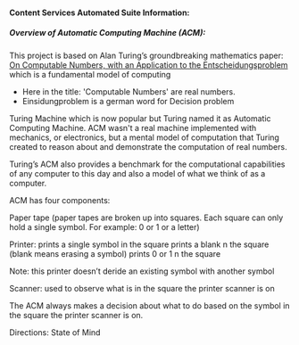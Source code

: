 #### Content Services Automated Suite Information:

##### Overview of Automatic Computing Machine (ACM):

This project is based on Alan Turing’s groundbreaking mathematics paper: [On Computable Numbers, with an Application to the Entscheidungsproblem](hhttps://www.cs.virginia.edu/~robins/Turing_Paper_1936.pdf)
which is a fundamental model of computing

- Here in the title: 'Computable Numbers' are real numbers.
- Einsidungproblem is  a german word for Decision problem

Turing Machine which is now popular but Turing named it as Automatic Computing Machine. ACM wasn't a real machine implemented with mechanics, or electronics, but a mental model of computation that Turing created to reason about and demonstrate the computation of real numbers.

Turing’s ACM also provides a benchmark for the computational capabilities of any computer to this day and also a model of what we think of as a computer.


ACM has four components:

Paper tape (paper tapes are broken up into squares. Each square can only hold a single symbol. For example: 0 or 1 or a letter)

Printer:
prints a single symbol in the square
prints a blank n the square (blank means erasing a symbol)
prints 0 or 1 n the square

Note: this printer doesn’t deride an existing symbol with another symbol

Scanner: used to observe what is in the square the printer scanner is on


The ACM always makes a decision about what to do based on the symbol in the square the printer scanner is on.

Directions: State of Mind

